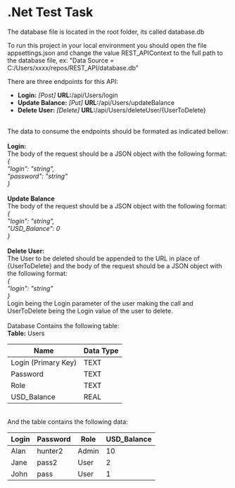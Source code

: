 # .Net Test Task

The database file is located in the root folder, its called database.db

To run this project in your local environment you should open the file appsettings.json and change the value REST_APIContext to the full path to the database file, ex: "Data Source = C:/Users/xxxx/repos/REST_API/database.db"

There are three endpoints for this API:
  - **Login:** _[Post]_ **URL:**/api/Users/login
  - **Update Balance:** _[Put]_ **URL:**/api/Users/updateBalance
  - **Delete User:** _[Delete]_ **URL:**/api/Users/deleteUser/{UserToDelete}  <br><br>
   
The data to consume the endpoints should be formated as indicated bellow:<br>
<br>**Login:**<br>
The body of the request should be a JSON object with the following format:<br>
_{<br>
  "login": "string",<br>
  "password": "string"<br>
}<br>_
<br>
**Update Balance**<br>
The body of the request should be a JSON object with the following format:<br>
_{<br>
  "login": "string",<br>
  "USD_Balance": 0<br>
}<br>_
<br>
**Delete User:**<br>
The User to be deleted should be appended to the URL in place of {UserToDelete} and the body of the request should be a JSON object with the following format:<br>
_{<br>
  "login": "string"<br>
}<br>_
Login being the Login parameter of the user making the call and UserToDelete being the Login value of the user to delete.
<br>
<br>
Database Contains the following table:<br>
**Table:** Users

| **Name**      | **Data Type** |
|-------------|-----------|
| Login (Primary Key)| TEXT      |
| Password    | TEXT      |
| Role        | TEXT      |
| USD_Balance | REAL      |

<br>
And the table contains the following data:

| Login | Password | Role  | USD_Balance |
|-------|----------|-------|-------------|
| Alan  | hunter2  | Admin |          10 |
| Jane  | pass2    | User  |           2 |
| John  | pass     | User  |           1 |
